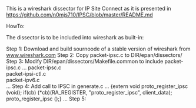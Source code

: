This is a wireshark dissector for IP Site Connect as it is presented in https://github.com/n0mjs710/IPSC/blob/master/README.md

HowTo:

The dissector is to be included into wireshark as built-in:

Step 1: Download and build sournoode of a stable version of wireshark from www.wireshark.com
Step 2: Copy packet-ipsc.c to DIR/epan/dissectors/
Step 3: Modify DIR/epan/dissectors/Makefile.common to include packet-ipsc.c
  ...
  packet-ipsc.c     \
  packet-ipsi-ctl.c \
  packet-ipv6.c   \
  ...
Step 4: Add call to IPSC in generate.c
  ...
  {extern void proto_register_ipsc (void); if(cb) (*cb)(RA_REGISTER, "proto_register_ipsc", client_data); proto_register_ipsc ();}
  ...
Step 5:
  
